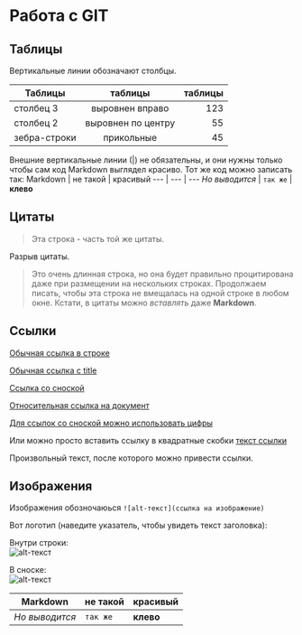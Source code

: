 # Работа с GIT

## Таблицы

Вертикальные линии обозначают столбцы.

| Таблицы       | таблицы                | таблицы |
| ------------- |:------------------:| -----:|
| столбец 3     | выровнен вправо    | 123 |
| столбец 2     | выровнен по центру |   55 |
| зебра-строки  | прикольные         |   45 |

Внешние вертикальные линии (|) не обязательны, и они нужны только чтобы сам код Markdown выглядел красиво. Тот же код можно записать так:
Markdown | не такой | красивый
--- | --- | ---
*Но выводится* | `так же` | **клево**

## Цитаты

> Эта строка - часть той же цитаты.

Разрыв цитаты.

> Это очень длинная строка, но она будет правильно процитирована даже при размещении на нескольких строках. Продолжаем писать, чтобы эта строка не вмещалась на одной строке в любом окне. Кстати, в цитаты можно *вставлять* даже **Markdown**. 

## Ссылки

[Обычная ссылка в строке](https://gb.ru/)

[Обычная ссылка с title](https://gb.ru/ "Сайт Geek Brains")

[Ссылка со сноской][Произвольный регистронезависимый текст]

[Относительная ссылка на документ](../blob/master/LICENSE)

[Для ссылок со сноской можно использовать цифры][2]

Или можно просто вставить ссылку в квадратные скобки [текст ссылки]

Произвольный текст, после которого можно привести ссылки.

[произвольный регистронезависимый текст]: https://gb.ru/
[2]: http://google.com
[текст ссылки]: http://www.reddit.com


## Изображения

Изображения обозночаюься `![alt-текст](ссылка на изображение)`

Вот  логотип (наведите указатель, чтобы увидеть текст заголовка):

Внутри строки:  
![alt-текст](https://gb.ru/images/gb_ads_logo.png "Заголовок")

В сноске:  
![alt-текст][logo]

[logo]: https://resize-web.ru/wp-content/uploads/2021/05/1139858.png "Текст заголовка логотипа 2"

Markdown | не такой | красивый
--- | --- | ---
*Но выводится* | `так же` | **клево**